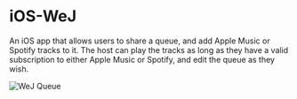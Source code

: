 # iOS-WeJ

An iOS app that allows users to share a queue, and add Apple Music or Spotify tracks to it. The host can play the tracks as long as they have a valid subscription to either Apple Music or Spotify, and edit the queue as they wish.

![](https://github.com/alisidd/iOS-WeJ/blob/master/Sketch%20Prototype/image%202.jpg "WeJ Queue")
